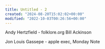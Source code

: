 ```yaml
---
title: Untitled - 2
created: "2024-08-20T15:02:02+00:00"
modified: "2022-10-03T00:26:56+00:00"
---
```

Andy Hertzfield - folklore.org
Bill Ackinson

Jon Louis Gassepe - apple exec, Monday Note

